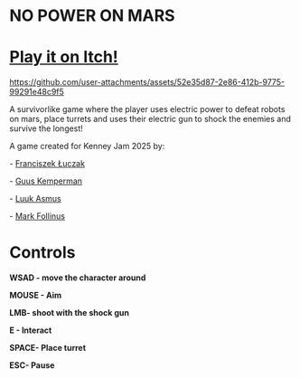 <h1>NO POWER ON MARS</h1>

# [Play it on Itch!](https://kenarf.itch.io/no-power)

https://github.com/user-attachments/assets/52e35d87-2e86-412b-9775-99291e48c9f5

<p> </p>
<p>A survivorlike game where the player uses electric power to defeat robots on mars, place turrets and uses their electric gun to shock the enemies and survive the longest!</p>
<p>A game created for Kenney Jam 2025 by:</p>
<p>- <a href="https://kenarf.itch.io/" target="_blank">Franciszek Łuczak</a></p>
<p>- <a href="https://guuskemperman.itch.io" target="_blank">Guus Kemperman</a></p>
<p>-&nbsp;<a href="https://itch.io/profile/luuk234" target="_blank">Luuk Asmus</a></p>
<p>- <a href="https://lichmark.itch.io/">Mark Follinus</a></p>

<h1>Controls</h1>
<p><strong>WSAD - <strong>move the character around&nbsp;</strong></strong></p>
<p><strong>MOUSE - Aim&nbsp;</strong></p>
<p><strong>LMB- shoot with the shock gun</strong></p>
<p><strong>E - Interact</strong></p>
<p><strong>SPACE- Place turret</strong></p>
<p><strong>ESC- Pause</strong></p>

